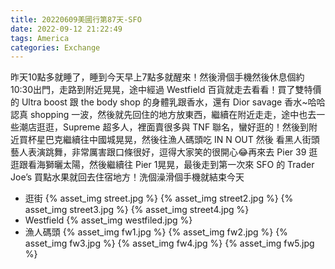 ```yaml
---
title: 20220609美國行第87天-SFO
date: 2022-09-12 21:22:49
tags: America
categories: Exchange
---
```

昨天10點多就睡了，睡到今天早上7點多就醒來！然後滑個手機然後休息個約10:30出門，走路到附近晃晃，途中經過 Westfield 百貨就走去看看！買了雙特價的 Ultra boost 跟 the body shop 的身體乳跟香水，還有 Dior savage 香水~哈哈認真 shopping 一波，然後就先回住的地方放東西，繼續在附近走走，途中也去一些潮店逛逛，Supreme 超多人，裡面賣很多與 TNF 聯名，蠻好逛的！然後到附近買杯星巴克繼續往中國城晃晃，然後往漁人碼頭吃 IN N OUT 然後 看黑人街頭藝人表演跳舞，非常厲害跟口條很好，逗得大家笑的很開心😂再來去 Pier 39 逛逛跟看海獅曬太陽，然後繼續往 Pier 1晃晃，最後走到第一次來 SFO 的 Trader Joe’s 買點水果就回去住宿地方！洗個澡滑個手機就結束今天

- 逛街
{% asset_img street.jpg %}
{% asset_img street2.jpg %}
{% asset_img street3.jpg %}
{% asset_img street4.jpg %}
- Westfield
{% asset_img westfiled.jpg %}
- 漁人碼頭
{% asset_img fw1.jpg %}
{% asset_img fw2.jpg %}
{% asset_img fw3.jpg %}
{% asset_img fw4.jpg %}
{% asset_img fw5.jpg %}